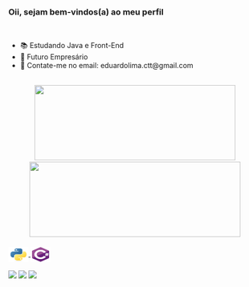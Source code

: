 ### Oii, sejam bem-vindos(a) ao meu perfil

<br>
<div>
  <ul>
  	<li>📚 Estudando Java e Front-End</li>
  	<li>💼 Futuro Empresário</li>
  	<li>📩 Contate-me no email: eduardolima.ctt@gmail.com</li>
  </ul>
</div>
<br>

<div align="center">
  <a href="https://github.com/MrEdut">
  <img height="150em" width="400" src="https://github-readme-stats.vercel.app/api?username=MrEdut&show_icons=true&theme=dark&include_all_commits=true&count_private=true"/>
  <img height="150em" width="420" src="https://github-readme-stats.vercel.app/api/top-langs/?username=MrEdut&layout=compact&langs_count=7&theme=dark"/>
</div>

<div style="display: inline_block"><br>
  <img align="center" alt="Edu-Python" height="30" width="40" src="https://raw.githubusercontent.com/devicons/devicon/master/icons/python/python-original.svg">
  <img align="center" alt="Edu-Csharp" height="30" width="40" src="https://raw.githubusercontent.com/devicons/devicon/master/icons/csharp/csharp-original.svg">
</div>

<div><br>
 <a href="mailto:eduardolima.ctt@gmail.com"><img src="https://img.shields.io/badge/-Gmail-%23333?style=for-the-badge&logo=gmail&logoColor=white" target="_blank"></a>
 <a href="https://instagram.com/edu.temp" target="_blank"><img src="https://img.shields.io/badge/-Instagram-%23E4405F?style=for-the-badge&logo=instagram&logoColor=white" target="_blank"></a>
 <a href="https://www.linkedin.com/in/eduardo-lima-a21a93239/" target="_blank"><img src="https://img.shields.io/badge/LinkedIn-0077B5?style=for-the-badge&logo=linkedin&logoColor=white" target="_blank"></a>
</div>
